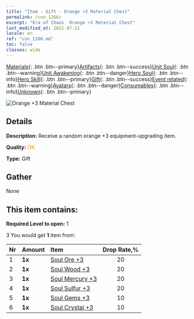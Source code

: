 ```yaml
---
title: "Item - Gift - Orange +3 Material Chest"
permalink: /con_1266/
excerpt: "Era of Chaos  Orange +3 Material Chest"
last_modified_at: 2021-07-21
locale: en
ref: "con_1266.md"
toc: false
classes: wide
---
```

 [Materials](/Items/){: .btn .btn--primary}[Artifacts](/Items/Artifacts/){: .btn .btn--success}[Unit Soul](/Items/UnitSoul/){: .btn .btn--warning}[Unit Awakening](/Items/UnitAwakening/){: .btn .btn--danger}[Hero Soul](/Items/HeroSoul/){: .btn .btn--info}[Hero Skill](/Items/HeroSkill/){: .btn .btn--primary}[Gift](/Items/Gift/){: .btn .btn--success}[Event related](/Items/Events/){: .btn .btn--warning}[Avatars](/Items/Avatars/){: .btn .btn--danger}[Consumables](/Items/Consumables/){: .btn .btn--info}[Unknown](/Items/Unknown/){: .btn .btn--primary}

 ![Orange +3 Material Chest](/images/t/i_304002.png)

## Details
 **Description:** Receive a random orange +3 equipment-upgrading item.

 **Quality:** <span style="color: #FF8C00">OK</span>

 **Type:** Gift

## Gather

  None

## This item contains:

 **Required Level to open:** 1

 3 You would get **1** item  from:

  | Nr | Amount |     Item    | Drop Rate,% |
  |:---|:-------|:------------|:---------:|
  | 1 |  **1x** | [Soul Ore +3](/Items/mat_82/) | 20 | 
  | 2 |  **1x** | [Soul Wood +3](/Items/mat_83/) | 20 | 
  | 3 |  **1x** | [Soul Mercury +3](/Items/mat_84/) | 20 | 
  | 4 |  **1x** | [Soul Sulfur +3](/Items/mat_85/) | 20 | 
  | 5 |  **1x** | [Soul Gems +3](/Items/mat_86/) | 10 | 
  | 6 |  **1x** | [Soul Crystal +3](/Items/mat_87/) | 10 | 
